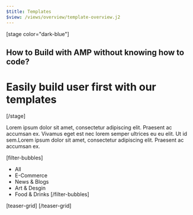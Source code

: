 ```yaml
---
$title: Templates
$view: /views/overview/template-overview.j2
---
```

[stage color="dark-blue"]
## How to Build with AMP without knowing how to code?
# Easily build user first with our templates
[/stage]


<section class="ad--intro ad--container">
  <div class="ad--content">Lorem ipsum dolor sit amet, consectetur adipiscing elit. Praesent ac accumsan ex. Vivamus eget est nec lorem semper ultrices eu eu elit. Ut id sem.Lorem ipsum dolor sit amet, consectetur adipiscing elit. Praesent ac accumsan ex.</div>

[filter-bubbles]
  - All
  - E-Commerce
  - News & Blogs
  - Art & Desgin
  - Food & Drinks
[/filter-bubbles]
</section>


[teaser-grid]
[](/content/shared/fill-ins/template.md)
[](/content/shared/fill-ins/template.md)
[](/content/shared/fill-ins/template.md)
[](/content/shared/fill-ins/template.md)
[/teaser-grid]
